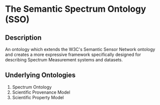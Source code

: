 # The Semantic Spectrum Ontology (SSO)

## Description
An ontology which extends the W3C's Semantic Sensor Network ontology and creates a more expressive framework specifically designed for describing Spectrum Measurement systems and datasets.

## Underlying Ontologies
1. Spectrum Ontology
2. Scientific Provenance Model
3. Scientific Property Model